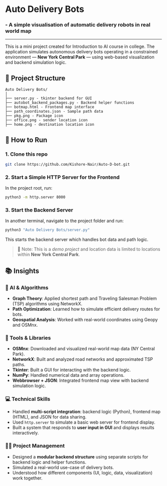 

# Auto Delivery Bots #
### - A simple visualisation of automatic delivery robots in real world map ###
<hr>

This is a mini project created for Introduction to AI course in college. The application simulates autonomous delivery bots operating in a constrained environment — **New York Central Park** — using web-based visualization and backend simulation logic.

## 📂 Project Structure

```
Auto Delivery Bots/
│
├── server.py - tkinter backend for GUI
├── autobot_backend_packages.py - Backend helper functions
├── botmap.html - Frontend map interface
├── path_coordinates.json - Sample path data
├── pkg.png - Package icon
├── office.png - sender location icon
├── home.png - destination location icon
```

## 🚀 How to Run

### 1. Clone this repo

```bash
git clone https://github.com/Kishore-Nair/Auto-D-bot.git
```


### 2. Start a Simple HTTP Server for the Frontend

In the project root, run:

```bash
python3 -m http.server 8000
```



### 3. Start the Backend Server

In another terminal, navigate to the project folder and run:

```bash
python3 "Auto Delivery Bots/server.py"
```

This starts the backend server which handles bot data and path logic.

> 📍 Note: This is a *demo project* and location data is limited to locations within **New York Central Park**.

## 📚 Insights

### 🧠 AI & Algorithms
- **Graph Theory**: Applied shortest path and Traveling Salesman Problem (TSP) algorithms using NetworkX.
- **Path Optimization**: Learned how to simulate efficient delivery routes for bots.
- **Geospatial Analysis**: Worked with real-world coordinates using Geopy and OSMnx.

### 🧰 Tools & Libraries
- **OSMnx**: Downloaded and visualized real-world map data (NY Central Park).
- **NetworkX**: Built and analyzed road networks and approximated TSP paths.
- **Tkinter**: Built a GUI for interacting with the backend logic.
- **NumPy**: Handled numerical data and array operations.
- **Webbrowser + JSON**: Integrated frontend map view with backend simulation logic.

### 💻 Technical Skills
- Handled **multi-script integration**: backend logic (Python), frontend map (HTML), and JSON for data sharing.
- Used `http.server` to simulate a basic web server for frontend display.
- Built a system that responds to **user input in GUI** and displays results interactively.

### 🧑‍💻 Project Management
- Designed a **modular backend structure** using separate scripts for backend logic and helper functions.
- Simulated a real-world use-case of delivery bots.
- Understood how different components (UI, logic, data, visualization) work together.




